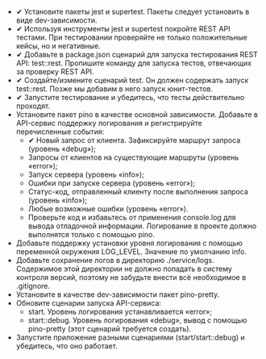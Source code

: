 * ✔ Установите пакеты jest и supertest. Пакеты следует установить в виде dev-зависимости.
* ✔ Используя инструменты jest и supertest покройте REST API тестами. При тестировании проверяйте не только положительные кейсы, но и негативные.
* ✔ Добавьте в package.json сценарий для запуска тестирования REST API: test::rest. Пропишите команду для запуска тестов, отвечающих за проверку REST API.
* ✔ Создайте/измените сценарий test. Он должен содержать запуск test::rest. Позже мы добавим в него запуск юнит-тестов.
* ✔ Запустите тестирование и убедитесь, что тесты действительно проходят.
* Установите пакет pino в качестве основной зависимости. Добавьте в API-сервис поддержку логирования и регистрируйте перечисленные события:
    * ✔ Новый запрос от клиента. Зафиксируйте маршрут запроса (уровень «debug»);
    * Запросы от клиентов на существующие маршруты (уровень «error»);
    * Запуск сервера (уровень «info»);
    * Ошибки при запуске сервера (уровень «error»);
    * Статус-код, отправленный клиенту после выполнения запроса (уровень «info»);
    * Любые возможные ошибки (уровень «error»).
    * Проверьте код и избавьтесь от применения console.log для вывода отладочной информации. Логирование в проекте должно выполнятся только с помощью pino.
* Добавьте поддержку установки уровня логирования с помощью переменной окружения LOG_LEVEL. Значение по умолчанию info.
* Добавьте сохранение логов в директорию ./service/logs. Содержимое этой директории не должно попадать в систему контроля версий, поэтому не забудьте внести всё необходимое в .gitignore.
* Установите в качестве dev-зависимости пакет pino-pretty.
* Обновите сценарии запуска API-сервиса:
    * start. Уровень логирования устанавливается «error»;
    * start::debug. Уровень логирования «debug», вывод с помощью pino-pretty (этот сценарий требуется создать).
* Запустите приложение разными сценариями (start/start::debug) и убедитесь, что оно работает.
